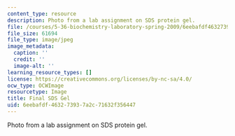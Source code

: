 ```yaml
---
content_type: resource
description: Photo from a lab assignment on SDS protein gel.
file: /courses/5-36-biochemistry-laboratory-spring-2009/6eebafdf463273937a2c71632f356447_chp_gel.jpg
file_size: 61694
file_type: image/jpeg
image_metadata:
  caption: ''
  credit: ''
  image-alt: ''
learning_resource_types: []
license: https://creativecommons.org/licenses/by-nc-sa/4.0/
ocw_type: OCWImage
resourcetype: Image
title: Final SDS Gel
uid: 6eebafdf-4632-7393-7a2c-71632f356447
---
```

Photo from a lab assignment on SDS protein gel.